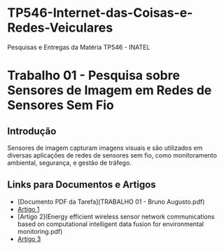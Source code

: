# TP546-Internet-das-Coisas-e-Redes-Veiculares
Pesquisas e Entregas da Matéria TP546 - INATEL

# Trabalho 01 - Pesquisa sobre Sensores de Imagem em Redes de Sensores Sem Fio

## Introdução
Sensores de imagem capturam imagens visuais e são utilizados em diversas aplicações de redes de sensores sem fio, como monitoramento ambiental, segurança, e gestão de tráfego.

## Links para Documentos e Artigos
- [Documento PDF da Tarefa](TRABALHO 01 - Bruno Augusto.pdf)
- [Artigo 1](Anukritisharma-2021-ijca-921148.pdf)
- [Artigo 2](Energy efficient wireless sensor network communications based on computational intelligent data fusion for environmental monitoring.pdf)
- [Artigo 3](Wireless_Sensor_Network_for_Forest_Fire_Detection_-_International_Journal.pdf)

